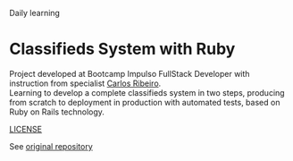 Daily learning

# Classifieds System with Ruby

Project developed at Bootcamp Impulso FullStack Developer with instruction from specialist [Carlos Ribeiro](https://github.com/duduribeiro "Carlos Ribeiro").</br>
Learning to develop a complete classifieds system in two steps, producing from scratch to deployment in production with automated tests, based on Ruby on Rails technology.

[LICENSE](./LICENSE)

See [original repository](https://github.com/duduribeiro/dio_curso)


